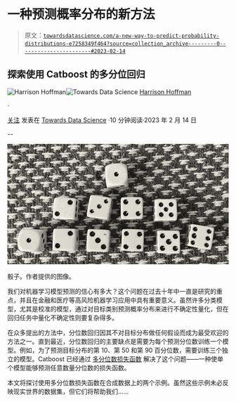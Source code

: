 # 一种预测概率分布的新方法

> 原文：[`towardsdatascience.com/a-new-way-to-predict-probability-distributions-e7258349f464?source=collection_archive---------0-----------------------#2023-02-14`](https://towardsdatascience.com/a-new-way-to-predict-probability-distributions-e7258349f464?source=collection_archive---------0-----------------------#2023-02-14)

## 探索使用 Catboost 的多分位回归

[](https://harrisonfhoffman.medium.com/?source=post_page-----e7258349f464--------------------------------)![Harrison Hoffman](https://harrisonfhoffman.medium.com/?source=post_page-----e7258349f464--------------------------------)[](https://towardsdatascience.com/?source=post_page-----e7258349f464--------------------------------)![Towards Data Science](https://towardsdatascience.com/?source=post_page-----e7258349f464--------------------------------) [Harrison Hoffman](https://harrisonfhoffman.medium.com/?source=post_page-----e7258349f464--------------------------------)

·

[关注](https://medium.com/m/signin?actionUrl=https%3A%2F%2Fmedium.com%2F_%2Fsubscribe%2Fuser%2F38889d0801d0&operation=register&redirect=https%3A%2F%2Ftowardsdatascience.com%2Fa-new-way-to-predict-probability-distributions-e7258349f464&user=Harrison+Hoffman&userId=38889d0801d0&source=post_page-38889d0801d0----e7258349f464---------------------post_header-----------) 发表在 [Towards Data Science](https://towardsdatascience.com/?source=post_page-----e7258349f464--------------------------------) ·10 分钟阅读·2023 年 2 月 14 日[](https://medium.com/m/signin?actionUrl=https%3A%2F%2Fmedium.com%2F_%2Fvote%2Ftowards-data-science%2Fe7258349f464&operation=register&redirect=https%3A%2F%2Ftowardsdatascience.com%2Fa-new-way-to-predict-probability-distributions-e7258349f464&user=Harrison+Hoffman&userId=38889d0801d0&source=-----e7258349f464---------------------clap_footer-----------)

--

[](https://medium.com/m/signin?actionUrl=https%3A%2F%2Fmedium.com%2F_%2Fbookmark%2Fp%2Fe7258349f464&operation=register&redirect=https%3A%2F%2Ftowardsdatascience.com%2Fa-new-way-to-predict-probability-distributions-e7258349f464&source=-----e7258349f464---------------------bookmark_footer-----------)![](img/908e3e8a3e927aa30c512a2bb15cd827.png)

骰子。作者提供的图像。

我们对机器学习模型预测的信心有多大？这个问题在过去十年中一直是研究的重点，并且在金融和医疗等高风险机器学习应用中具有重要意义。虽然许多分类模型，尤其是校准的模型，通过对目标类别预测概率分布来进行不确定性量化，但在回归任务中量化不确定性则要复杂得多。

在众多提出的方法中，分位数回归因其不对目标分布做任何假设而成为最受欢迎的方法之一。直到最近，分位数回归的主要缺点是需要为每个预测分位数训练一个模型。例如，为了预测目标分布的第 10、第 50 和第 90 百分位数，需要训练三个独立的模型。Catboost 已经通过 [多分位数损失函数](https://catboost.ai/en/docs/concepts/loss-functions-regression#MultiQuantile:~:text=MultiQuantile,-%5Cdisplaystyle%5Cfrac%7B%5Csum) 解决了这个问题——一种使单个模型能够预测任意数量分位数的损失函数。

本文将探讨使用多分位数损失函数在合成数据上的两个示例。虽然这些示例未必反映现实世界的数据集，但它们将帮助我们……
